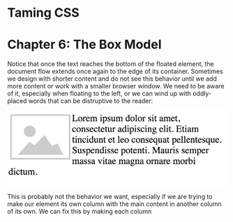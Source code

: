 # Taming CSS
# Chapter 6: The Box Model

Notice that once the text reaches the bottom of the floated element, the document flow extends once again to the edge of its container.  Sometimes we design with shorter content and do not see this behavior until we add more content or work with a smaller browser window.  We need to be aware of it, especially when floating to the left, or we can wind up with oddly-placed words that can be distruptive to the reader:

<img src="images/figure6-1.png"/>

This is probably not the behavior we want, especially if we are trying to make our element its own column with the main content in another column of its own.  We can fix this by making each column

<!--
width problem (w/ floats)
margin collapsing
overflow
negative margins
-->
